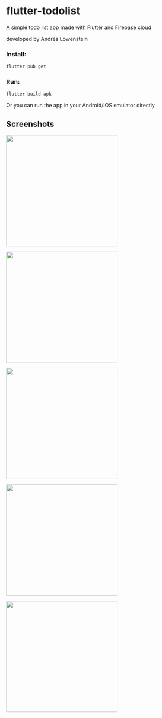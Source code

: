 # flutter-todolist
A simple todo list app made with Flutter and Firebase cloud

developed by Andrés Lowenstein

### Install:
```sh
flutter pub get
```
### Run:
```sh
flutter build apk
```
Or you can run the app in your Android/IOS emulator directly.
## Screenshots

<p float="left">
  <img src="https://github.com/andreslowenstein/flutter-todolist/blob/main/assets/app1.png?raw=true" width="300"> 
</p>

<p float="left">
  <img src="https://github.com/andreslowenstein/flutter-todolist/blob/main/assets/app2.png?raw=true" width="300"> 
</p>

<p float="left">
  <img src="https://github.com/andreslowenstein/flutter-todolist/blob/main/assets/app3.png?raw=true" width="300"> 
</p>

<p float="left">
  <img src="https://github.com/andreslowenstein/flutter-todolist/blob/main/assets/app4.png?raw=true" width="300"> 
</p>

<p float="left">
  <img src="https://github.com/andreslowenstein/flutter-todolist/blob/main/assets/app5.png?raw=true" width="300"> 
</p>
